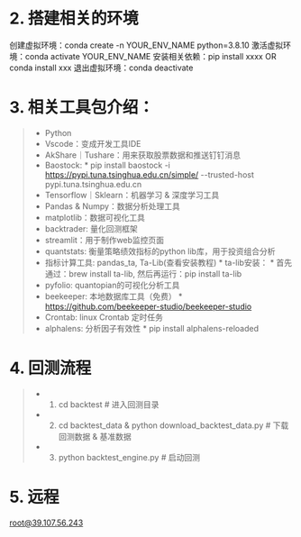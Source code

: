 # 2. 搭建相关的环境
创建虚拟环境：conda create -n YOUR_ENV_NAME python=3.8.10
激活虚拟环境：conda activate YOUR_ENV_NAME
安装相关依赖：pip install xxxx OR conda install xxx
退出虚拟环境：conda deactivate

# 3. 相关工具包介绍：
> * Python
> * Vscode：变成开发工具IDE
> * AkShare｜Tushare：用来获取股票数据和推送钉钉消息
> * Baostock:
    * pip install baostock -i https://pypi.tuna.tsinghua.edu.cn/simple/ --trusted-host pypi.tuna.tsinghua.edu.cn
> * Tensorflow｜Sklearn：机器学习 & 深度学习工具
> * Pandas & Numpy：数据分析处理工具
> * matplotlib：数据可视化工具
> * backtrader: 量化回测框架
> * streamlit：用于制作web监控页面
> * quantstats: 衡量策略绩效指标的python lib库，用于投资组合分析
> * 指标计算工具: pandas_ta, Ta-Lib(查看安装教程)
    * ta-lib安装：
        * 首先通过：brew install ta-lib, 然后再运行：pip install ta-lib
> * pyfolio: quantopian的可视化分析工具
> * beekeeper: 本地数据库工具（免费）
    * https://github.com/beekeeper-studio/beekeeper-studio
> * Crontab: linux Crontab 定时任务
> * alphalens: 分析因子有效性
    * pip install alphalens-reloaded

# 4. 回测流程
> * 1. cd backtest # 进入回测目录
> * 2. cd backtest_data & python download_backtest_data.py # 下载回测数据 & 基准数据
> * 3. python backtest_engine.py # 启动回测

# 5. 远程
root@39.107.56.243